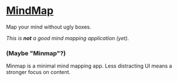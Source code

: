 
# [MindMap][app]

Map your mind without ugly boxes.

*This is **not** a good mind mapping application (yet).*

### (Maybe "Minmap"?)

Minmap is a minimal mind mapping app.
Less distracting UI means a stronger focus on content.


[app]: http://1j01.github.io/mind-map/?mind-map
